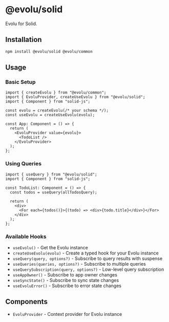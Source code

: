 # @evolu/solid

Evolu for Solid.

## Installation

```bash
npm install @evolu/solid @evolu/common
```

## Usage

### Basic Setup

```tsx
import { createEvolu } from "@evolu/common";
import { EvoluProvider, createUseEvolu } from "@evolu/solid";
import { Component } from "solid-js";

const evolu = createEvolu(/* your schema */);
const useEvolu = createUseEvolu(evolu);

const App: Component = () => {
  return (
    <EvoluProvider value={evolu}>
      <TodoList />
    </EvoluProvider>
  );
};
```

### Using Queries

```tsx
import { useQuery } from "@evolu/solid";
import { Component } from "solid-js";

const TodoList: Component = () => {
  const todos = useQuery(allTodosQuery);

  return (
    <div>
      <For each={todos()}>{(todo) => <div>{todo.title}</div>}</For>
    </div>
  );
};
```

### Available Hooks

- `useEvolu()` - Get the Evolu instance
- `createUseEvolu(evolu)` - Create a typed hook for your Evolu instance
- `useQuery(query, options?)` - Subscribe to query results with suspense
- `useQueries(queries, options?)` - Subscribe to multiple queries
- `useQuerySubscription(query, options?)` - Low-level query subscription
- `useAppOwner()` - Subscribe to app owner changes
- `useSyncState()` - Subscribe to sync state changes
- `useEvoluError()` - Subscribe to error state changes

## Components

- `EvoluProvider` - Context provider for Evolu instance
